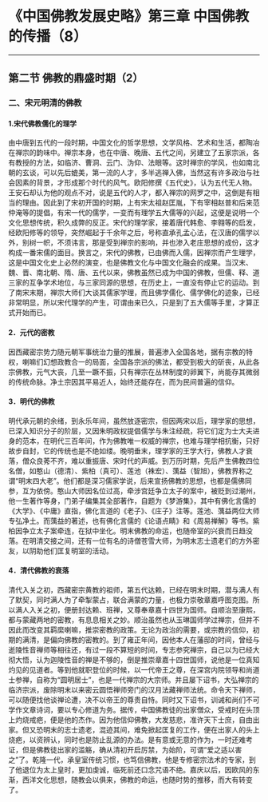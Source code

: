# 《中国佛教发展史略》第三章 中国佛教的传播（8）

------

## 第二节 佛教的鼎盛时期（2）

### 二、宋元明清的佛教

#### 1.宋代佛教儒化的理学

由中唐到五代的一段时期，中国文化的哲学思想，文学风格、艺术和生活，都陶冶在禅宗的韵味中。禅宗本身，也在中唐、晚唐、五代之间，另建立了五家宗派，各有教授的方法，如临济、曹洞、云门、沩仰、法眼等。这时禅宗的学风，也如南北朝的玄谈，可以先后媲美，第一流的人才，多半逃禅入佛，当然这有许多政治与社会因素的背景，才形成那个时代的风气。欧阳修撰《五代史》，认为五代无人物。王安石却认为他的观点不对，说是五代的人才，都入禅宗的网罗之中，这倒是有相当的理由。因此到了宋初开国的时期，上有宋太祖赵匡胤，下有宰相赵普和后来范仲淹等的提倡，有宋一代的儒学，一变而有理学五大儒等的兴起，这便是说明一个文化思想传统，积久成弊的反正。宋代的理学家，接着唐代韩愈、李翱等的启发，经欧阳修等的领导，突然崛起于千余年之后，号称直承孔孟心法，在汉唐的儒学以外，别树一帜，不须讳言，那是受到禅宗的影响，并也渗入老庄思想的成份，这才构成一番宋儒的面目。换言之，宋代的佛教，已由佛而入儒，因禅宗而产生理学，这是中国文化史上必然的演变，也是佛教文化与中国文化融会的成果。当汉末、魏、晋、南北朝、隋、唐、五代以来，佛教虽然已成为中国的佛教，但儒、释、道三家的互争学术地位，与三家同源的思想，在历史上，一直没有停止它的运动。到了南宋末期，禅宗大师们大谈其儒家学理，而且佛学儒化、儒学佛化的迹象，已经非常明显，所以宋代理学的产生，可谓由来已久，只是到了五大儒等手里，才算正式开始而已。

#### 2．元代的密教

因西藏密宗势力随元朝军事统治力量的推展，普遍渗入全国各地，据有宗教的特权，喇嘛们幻想政教合一的局面，全国各宗派的佛法，都受到极大的斫丧，从此各宗佛教，元气大丧，几至一蹶不振，只有禅宗在丛林制度的卵翼下，尚能存其微弱的传统命脉。净土宗因其平易近人，始终还能存在，而为民间普遍的信仰。

#### 3．明代的佛教

明代承元朝的余绪，到永乐年间，虽然放逐密宗，但因两宋以后，理学家的思想，已深入知识分子的阶层，又因朱明政权提倡儒学与朱注经疏，将它们定为士大夫进身的范本，在明代三百年间，作为佛教唯一权威的禅宗，也难与理学相抗衡，只好故步自封，它的传统也是不绝如缕。晚明垂末，理学家的王学大行，佛教人才衰落，僧众良莠不齐，难以重振唐、宋时代的声威。到万历时期，先后产生佛教四位名僧，如憨山（德清）、紫柏（真可）、莲池（袾宏）、蕅益（智旭），佛教界称之谓“明末四大老”。他们都是深习儒家学说，后来宣扬佛教的思想，也都是儒佛同参，互为依傍。憨山大师因名位过高，牵涉宫廷争立太子的案中，被贬到过潮州，他一生著作等身，门弟子编集其全部著作，自题为《梦游集》，其中有佛化言儒的《大学》、《中庸》直指，佛化言道的《老子》、《庄子》注等。莲池、蕅益两位大师专弘净土。而蕅益的著述，也有佛化言儒的《论语点睛》和《周易禅解》等书。紫柏因争立太子案牵连，在狱中坐化。明末佛教的命运，也随帝室的兴衰而日趋没落。在明清交接之间，还有一位有名的诗僧苍雪大师，为明末志士遗老们的方外密友，以阴助他们匡复明室的活动。

#### 4．清代佛教的衰落

清代入关之初，西藏密宗黄教的祖师，第五代达赖，已经在明末时期，潜与满人有了默契，同时满人为了牵掣蒙占，联合满蒙的力量，也极力崇敬章嘉呼图克图。所以满人入关之初，便册封达赖、班禅，又尊奉章嘉十四世为国师。自顺治至康熙，都与蒙藏两地的密教，有息息相关之妙。顺治虽然也从玉琳国师学过禅宗，但并不因此而改变其羁縻喇嘛，推崇密教的政策。无论为政治的需要，或宗教的信仰，初期的满清，是偏向佛教的密教的。到了雍正年间，因他本人在藩邸的时间，曾经与逝陵性音禅师等相往还，有过一段不算短的时间，专志参究禅宗，自己以为已经大彻大悟，认为迦陵性音的禅是不够的，倒是推崇章嘉十四世国师，说他是一位真知灼见的见道者。等到他就职登位的时候，以一代帝王之尊，在深宫内院领导和尚道士参禅，自称为“圆明居士”，也是一代禅宗的大宗师。并且屡下诏书，大弘禅宗的临济宗派，废除明末以来密云圆悟禅师旁门的汉月法藏禅师法统。命令天下禅师，可以随便找他谈禅论遭，决不以帝王的尊贵自恃。同时又下诏书，训诫和尚们不可学作文章诗词，要以专心修道为务。据传，中国佛教徒的出家僧众，受戒时在头顶上灼烧戒疤，便是他的杰作。因为他信仰佛教，大发慈悲，准许天下士庶，自由出家。但又恐明末的志士遗老，混迹其间，难免掀起匡复的工作，便在出家人的头上烧疤，以资辨认，同时也是防止乱源的办法。是有意或无意的作为，一时还难考证，但是佛教徒出家的滥觞，确从清初开启厉禁，为始阶，可谓“爱之适以害之”了。乾隆一代，承皇室传统习惯，也笃信佛教，他是专修密宗法术的专家，到了他退位为太上皇时，更加虔诚，临死前还口念咒语不绝。嘉庆以后，因欧风的东渐，西洋文化思想，随教会以俱来，佛教的命运，也随时势的推移，而大有转变了。

